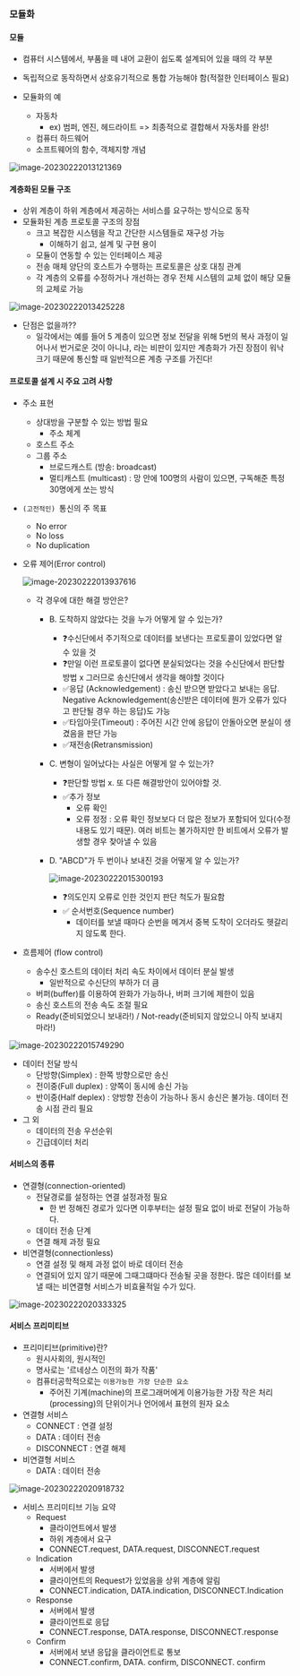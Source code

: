 ### 모듈화

#### 모듈

- 컴퓨터 시스템에서, 부품을 떼 내어 교환이 쉽도록 설계되어 있을 때의 각 부분

- 독립적으로 동작하면서 상호유기적으로 통합 가능해야 함(적절한 인터페이스 필요)
- 모듈화의 예
  - 자동차
    - ex) 범퍼, 엔진, 헤드라이트 => 최종적으로 결합해서 자동차를 완성!
  - 컴퓨터 하드웨어
  - 소프트웨어의 함수, 객체지향 개념

![image-20230222013121369](.\assets\image-20230222013121369.png)



#### 계층화된 모듈 구조

- 상위 계층이 하위 계층에서 제공하는 서비스를 요구하는 방식으로 동작
- 모듈화된 계층 프로토콜 구조의 장점
  - 크고 복잡한 시스템을 작고 간단한 시스템들로 재구성 가능
    - 이해하기 쉽고, 설계 및 구현 용이
  - 모듈이 연동할 수 있는 인터페이스 제공
  - 전송 매체 양단의 호스트가 수행하는 프로토콜은 상호 대칭 관계
  - 각 계층의 오류를 수정하거나 개선하는 경우 전체 시스템의 교체 없이 해당 모듈의 교체로 가능

![image-20230222013425228](.\assets\image-20230222013425228.png)

- 단점은 없을까??
  - 일각에서는 예를 들어 5 계층이 있으면 정보 전달을 위해 5번의 복사 과정이 일어나서 번거로운 것이 아니냐, 라는 비판이 있지만 계층화가 가진 장점이 워낙 크기 때문에 통신할 때 일반적으론 계층 구조를 가진다!



#### 프로토콜 설계 시 주요 고려 사항

- 주소 표현
  - 상대방을 구분할 수 있는 방법 필요
    - 주소 체계
  - 호스트 주소
  - 그룹 주소
    - 브로드캐스트 (방송: broadcast)
    - 멀티캐스트 (multicast) : 망 안에 100명의 사람이 있으면, 구독해준 특정 30명에게 쏘는 방식
- `(고전적인) `통신의 주 목표
  - No error
  - No loss
  - No duplication

- 오류 제어(Error control)

  ![image-20230222013937616](.\assets\image-20230222013937616.png)

  - 각 경우에 대한 해결 방안은?

    - B. 도착하지 않았다는 것을 누가 어떻게 알 수 있는가?

      - ❓수신단에서 주기적으로 데이터를 보낸다는 프로토콜이 있었다면 알 수 있을 것
      - ❓만일 이런 프로토콜이 없다면 분실되었다는 것을 수신단에서 판단할 방법 x 그러므로 송신단에서 생각을 해야할 것이다
      - ✅응답 (Acknowledgement)  : 송신 받으면 받았다고 보내는 응답. Negative Acknowledgement(송신받은 데이터에 뭔가 오류가 있다고 판단될 경우 하는 응답)도 가능
      - ✅타임아웃(Timeout) : 주어진 시간 안에 응답이 안돌아오면 분실이 생겼음을 판단 가능
      - ✅재전송(Retransmission)

    - C. 변형이 일어났다는 사실은 어떻게 알 수 있는가?

      - ❓판단할 방법 x. 또 다른 해결방안이 있어야할 것.
      - ✅추가 정보
        - 오류 확인
        - 오류 정정 : 오류 확인 정보보다 더 많은 정보가 포함되어 있다(수정내용도 있기 때문). 여러 비트는 불가하지만 한 비트에서 오류가 발생할 경우 찾아낼 수 있음

    - D. "ABCD"가 두 번이나 보내진 것을 어떻게 알 수 있는가? 

      ![image-20230222015300193](.\assets\image-20230222015300193.png)

      - ❓의도인지 오류로 인한 것인지 판단 척도가 필요함
      - ✅ 순서번호(Sequence number)
        - 데이터를 보낼 때마다 순번을 메겨서 중복 도착이 오더라도 헷갈리지 않도록 한다.

- 흐름제어 (flow control)
  - 송수신 호스트의 데이터 처리 속도 차이에서 데이터 분실 발생
    - 일반적으로 수신단의 부하가 더 큼
  - 버퍼(buffer)를 이용하여 완화가 가능하나, 버퍼 크기에 제한이 있음
  - 송신 호스트의 전송 속도 조절 필요
  - Ready(준비되었으니 보내라!) / Not-ready(준비되지 않았으니 아직 보내지 마라!)

![image-20230222015749290](.\assets\image-20230222015749290.png)

- 데이터 전달 방식
  - 단방향(Simplex) : 한쪽 방향으로만 송신
  - 전이중(Full duplex) : 양쪽이 동시에 송신 가능
  - 반이중(Half deplex) : 양방향 전송이 가능하나 동시 송신은 불가능. 데이터 전송 시점 관리 필요
- 그 외
  - 데이터의 전송 우선순위
  - 긴급데이터 처리



#### 서비스의 종류

- 연결형(connection-oriented)
  - 전달경로를 설정하는 연결 설정과정 필요
    - 한 번 정해진 경로가 있다면 이후부터는 설정 필요 없이 바로 전달이 가능하다.
  - 데이터 전송 단계
  - 연결 해제 과정 필요
- 비연결형(connectionless)
  - 연결 설정 및 해제 과정 없이 바로 데이터 전송
  - 연결되어 있지 않기 때문에 그때그떄마다 전송될 곳을 정한다. 많은 데이터를 보낼 때는 비연결형 서비스가 비효율적일 수가 있다.

![image-20230222020333325](.\assets\image-20230222020333325.png)



#### 서비스 프리미티브

- 프리미티브(primitive)란?
  - 원시사회의, 원시적인
  - 명사로는 '르네상스 이전의 화가 작품'
  - 컴퓨터공학적으로는 `이용가능한 가장 단순한 요소`
    - 주어진 기계(machine)의 프로그래머에게 이용가능한 가장 작은 처리(processing)의 단위이거나 언어에서 표현의 원자 요소
- 연결형 서비스
  - CONNECT : 연결 설정
  - DATA : 데이터 전송
  - DISCONNECT : 연결 해제
- 비연결형 서비스
  - DATA : 데이터 전송



![image-20230222020918732](.\assets\image-20230222020918732.png)

- 서비스 프리미티브 기능 요약
  - Request
    - 클라이언트에서 발생
    - 하위 계층에서 요구
    - CONNECT.request, DATA.request, DISCONNECT.request
  - Indication
    - 서버에서 발생
    - 클라이언트의 Request가 있었음을 상위 계층에 알림
    - CONNECT.indication, DATA.indication, DISCONNECT.Indication
  - Response
    - 서버에서 발생
    - 클라이언트로 응답
    - CONNECT.response, DATA.response, DISCONNECT.response
  - Confirm
    - 서버에서 보낸 응답을 클라이언트로 통보
    - CONNECT.confirm, DATA. confirm, DISCONNECT. confirm